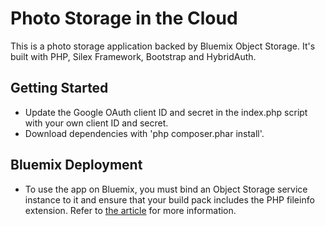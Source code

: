 # Photo Storage in the Cloud

This is a photo storage application backed by Bluemix Object Storage. It's built with PHP, Silex Framework, Bootstrap and HybridAuth.

## Getting Started

* Update the Google OAuth client ID and secret in the index.php script with your own client ID and secret. 
* Download dependencies with 'php composer.phar install'.

## Bluemix Deployment
* To use the app on Bluemix, you must bind an Object Storage service instance to it and ensure that your build pack includes the PHP fileinfo extension. Refer to  [the article](#) for more information.
